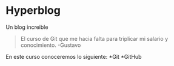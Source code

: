 # Hyperblog
Un blog increible

>El curso de Git que me hacia falta para triplicar mi salario y conocimiento.
> -Gustavo

En este curso conoceremos lo siguiente:
*Git
*GitHub